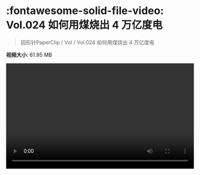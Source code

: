 # :fontawesome-solid-file-video: Vol.024 如何用煤烧出 4 万亿度电

> 回形针PaperClip / Vol / Vol.024 如何用煤烧出 4 万亿度电

**视频大小**: 61.95 MB

<video id="V-6e7512e710ed7671bd995569bd683c1e" width="512" height="288" preload="none" playsinline webkit-playsinline></video>